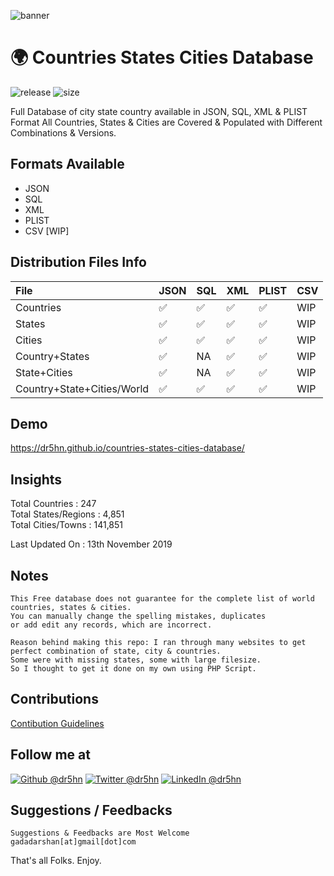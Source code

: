 ![banner](https://github.com/dr5hn/countries-states-cities-database/raw/master/.github/banner.png)

# 🌍 Countries States Cities Database
![release](https://img.shields.io/github/v/release/dr5hn/countries-states-cities-database?style=flat-square)
![size](https://img.shields.io/github/repo-size/dr5hn/countries-states-cities-database?label=size&style=flat-square)

Full Database of city state country available in JSON, SQL, XML & PLIST Format
All Countries, States & Cities are Covered & Populated with Different Combinations & Versions.

## Formats Available
- JSON
- SQL
- XML
- PLIST
- CSV [WIP]

## Distribution Files Info
File | JSON | SQL | XML | PLIST | CSV
:------------ | :-------------| :-------------| :------------- |:-------------|:-------------
Countries | :white_check_mark: | :white_check_mark: | :white_check_mark: | :white_check_mark: | WIP
States | :white_check_mark: | :white_check_mark: | :white_check_mark: | :white_check_mark: | WIP
Cities | :white_check_mark: | :white_check_mark: | :white_check_mark: | :white_check_mark: | WIP
Country+States | :white_check_mark: | NA | :white_check_mark: | :white_check_mark: | WIP
State+Cities | :white_check_mark: | NA | :white_check_mark: | :white_check_mark: | WIP
Country+State+Cities/World | :white_check_mark: |  :white_check_mark: | :white_check_mark: | :white_check_mark: | WIP

## Demo
https://dr5hn.github.io/countries-states-cities-database/

## Insights
Total Countries : 247 <br>
Total States/Regions : 4,851 <br>
Total Cities/Towns : 141,851 <br>

Last Updated On : 13th November 2019

## Notes
```
This Free database does not guarantee for the complete list of world
countries, states & cities.
You can manually change the spelling mistakes, duplicates
or add edit any records, which are incorrect.

Reason behind making this repo: I ran through many websites to get
perfect combination of state, city & countries.
Some were with missing states, some with large filesize.
So I thought to get it done on my own using PHP Script.
```

## Contributions
[Contibution Guidelines](https://github.com/dr5hn/countries-states-cities-database/blob/master/CONTRIBUTING.md)

## Follow me at
<a href="https://github.com/dr5hn/"><img alt="Github @dr5hn" src="https://img.shields.io/static/v1?logo=github&message=Github&color=black&style=flat-square&label=" /></a> <a href="https://twitter.com/dr5hn/"><img alt="Twitter @dr5hn" src="https://img.shields.io/static/v1?logo=twitter&message=Twitter&color=black&style=flat-square&label=" /></a> <a href="https://www.linkedin.com/in/dr5hn/"><img alt="LinkedIn @dr5hn" src="https://img.shields.io/static/v1?logo=linkedin&message=LinkedIn&color=black&style=flat-square&label=&link=https://twitter.com/dr5hn" /></a>

## Suggestions / Feedbacks
```
Suggestions & Feedbacks are Most Welcome
gadadarshan[at]gmail[dot]com
```

That's all Folks. Enjoy.
